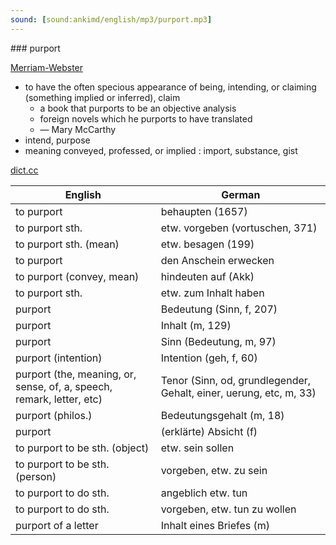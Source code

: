 ```yaml
---
sound: [sound:ankimd/english/mp3/purport.mp3]
---
```


\### purport

[Merriam-Webster](https://www.merriam-webster.com/dictionary/purport)

- to have the often specious appearance of being, intending, or claiming (something implied or inferred), claim
    - a book that purports to be an objective analysis
    - foreign novels which he purports to have translated
    - — Mary McCarthy
- intend, purpose
- meaning conveyed, professed, or implied : import, substance, gist

[dict.cc](https://www.dict.cc/purport)

| English        | German       |
| -------------- | ------------ |
| to purport | behaupten (1657) |
| to purport sth. | etw. vorgeben (vortuschen, 371) |
| to purport sth. (mean) | etw. besagen (199) |
| to purport | den Anschein erwecken |
| to purport (convey, mean) | hindeuten auf (Akk) |
| to purport sth. | etw. zum Inhalt haben |
| purport | Bedeutung (Sinn, f, 207) |
| purport | Inhalt (m, 129) |
| purport | Sinn (Bedeutung, m, 97) |
| purport (intention) | Intention (geh, f, 60) |
| purport (the, meaning, or, sense, of, a, speech, remark, letter, etc) | Tenor (Sinn, od, grundlegender, Gehalt, einer, uerung, etc, m, 33) |
| purport (philos.) | Bedeutungsgehalt (m, 18) |
| purport | (erklärte) Absicht (f) |
| to purport to be sth. (object) | etw. sein sollen |
| to purport to be sth. (person) | vorgeben, etw. zu sein |
| to purport to do sth. | angeblich etw. tun |
| to purport to do sth. | vorgeben, etw. tun zu wollen |
| purport of a letter | Inhalt eines Briefes (m) |
